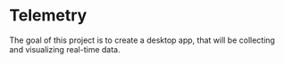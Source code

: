 # Telemetry

The goal of this project is to create a desktop app, that will be collecting and visualizing real-time data. 